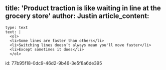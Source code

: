title: 'Product traction is like waiting in line at the grocery store'
author: Justin
article_content:
  -
    type: text
    text: |
      <ol>
      <li>Some lines are faster than others</li>
      <li>Switching lines doesn’t always mean you'll move faster</li>
      <li>Except sometimes it does</li>
      </ol>
      
id: 77b95f18-0dc9-46d2-9b46-3e5f8a6de395
